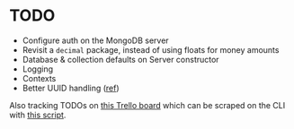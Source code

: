 # TODO

- Configure auth on the MongoDB server
- Revisit a `decimal` package, instead of using floats for money amounts
- Database & collection defaults on Server constructor
- Logging
- Contexts
- Better UUID handling ([ref](https://groups.google.com/forum/#!topic/mongodb-go-driver/vNHkY2EZq70))

Also tracking TODOs on [this Trello board](https://trello.com/b/e4ZeAJp4/restful-http-api) which can be scraped on the
CLI with [this script](../scripts/trello.sh).
